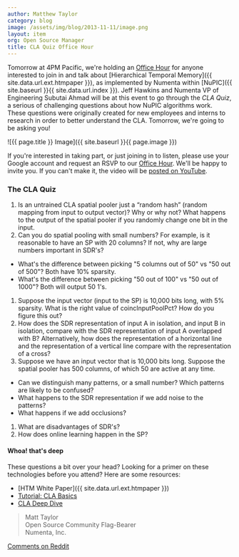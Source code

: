 ```yaml
---
author: Matthew Taylor
category: blog
image: /assets/img/blog/2013-11-11/image.png
layout: item
org: Open Source Manager
title: CLA Quiz Office Hour
---
```


Tomorrow at 4PM Pacific, we're holding an
[Office Hour](https://plus.google.com/b/100642636108337517466/events/crmrf6k58s77hlgk4v30bll8hp8)
for anyone interested to join in and talk about
[Hierarchical Temporal Memory]({{ site.data.url.ext.htmpaper }}), as implemented
by Numenta within [NuPIC]({{ site.baseurl }}{{ site.data.url.index }}). Jeff
Hawkins and Numenta VP of Engineering Subutai Ahmad will be at this event to go
through the _CLA Quiz_, a serious of challenging questions about how NuPIC
algorithms work. These questions were originally created for new employees and
interns to research in order to better understand the CLA. Tomorrow, we're
going to be asking you!

![{{ page.title }} Image]({{ site.baseurl }}{{ page.image }})

If you're interested in taking part, or just joining in to listen, please use
your Google account and request an RSVP to our
[Office Hour](https://plus.google.com/b/100642636108337517466/events/crmrf6k58s77hlgk4v30bll8hp8).
We'll be happy to invite you. If you can't make it, the video will be
[posted on YouTube](http://www.youtube.com/watch?v=rSpYyUN4iP0).


### The CLA Quiz

1. Is an untrained CLA spatial pooler just a “random hash” (random mapping from
  input to output vector)?  Why or why not? What happens to the output of the
  spatial pooler if you randomly change one bit in the input.
1. Can you do spatial pooling with small numbers?  For example, is it reasonable
  to have an SP with 20 columns? If not, why are large numbers important in
  SDR's?
  * <i></i> What's the difference between picking "5 columns out of 50" vs
    "50 out of 500"?  Both have 10% sparsity.
  * <i></i> What's the difference between picking "50 out of 100" vs
    "50 out of 1000"? Both will output 50 1's.
1. Suppose the input vector (input to the SP) is 10,000 bits long, with 5%
  sparsity. What is the right value of coincInputPoolPct? How do you figure
  this out?
1. How does the SDR representation of input A in isolation, and input B in
  isolation, compare with the SDR representation of input A overlapped with B?
  Alternatively, how does the representation of a horizontal line and the
  representation of a vertical line compare with the representation of a cross?
1. Suppose we have an input vector that is 10,000 bits long.  Suppose the
  spatial pooler has 500 columns, of which 50 are active at any time.
  * <i></i> Can we distinguish many patterns, or a small number? Which patterns
    are likely to be confused?
  * <i></i> What happens to the SDR representation if we add noise to the
    patterns?
  * <i></i> What happens if we add occlusions?
1. What are disadvantages of SDR's?
1. How does online learning happen in the SP?


#### Whoa! that's deep

These questions a bit over your head? Looking for a primer on these technologies
before you attend? Here are some resources:

* <i></i> [HTM White Paper]({{ site.data.url.ext.htmpaper }})
* <i></i> [Tutorial: CLA Basics](http://www.youtube.com/watch?v=z6r3ekreRzY)
* <i></i> [CLA Deep Dive](http://www.youtube.com/watch?v=QBs-2_wl_JM)


> Matt Taylor <br/>
> Open Source Community Flag-Bearer <br/>
> Numenta, Inc.

[Comments on Reddit](http://www.reddit.com/r/MachineLearning/comments/1qdu8i/cla_quiz_office_hour/)
